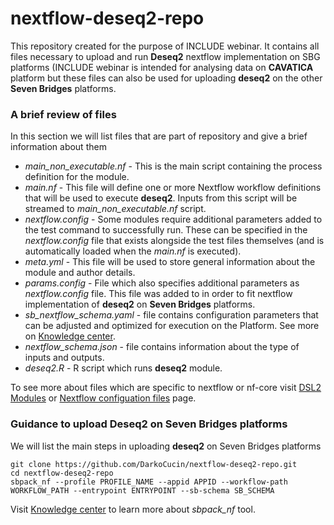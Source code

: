 # nextflow-deseq2-repo

This repository created for the purpose of INCLUDE webinar. It contains all files necessary to upload and run **Deseq2** nextflow implementation on SBG platforms (INCLUDE webinar is intended for analysing data on **CAVATICA** platform but these files can also be used for uploading **deseq2** on the other **Seven Bridges** platforms.

### A brief review of files

In this section we will list files that are part of repository and give a brief information about them

- *main_non_executable.nf* - This is the main script containing the process definition for the module.
- *main.nf* - This file will define one or more Nextflow workflow definitions that will be used to execute **deseq2**. Inputs from this script will be streamed to *main_non_executable.nf* script. 
- *nextflow.config* - Some modules require additional parameters added to the test command to successfully run. These can be specified in the *nextflow.config* file that exists alongside the test files themselves (and is automatically loaded when the *main.nf* is executed).
- *meta.yml* - This file will be used to store general information about the module and author details.
- *params.config* - File which also specifies additional parameters as *nextflow.config* file. This file was added to in order to fit nextflow implementation of **deseq2** on **Seven Bridges** platforms.
- *sb_nextflow_schema.yaml* - file contains configuration parameters that can be adjusted and optimized for execution on the Platform. See more on [Knowledge center](https://docs.sevenbridges.com/docs/bring-nextflow-apps-to-the-platform).
- *nextflow_schema.json* - file contains information about the type of inputs and outputs.
- *deseq2.R* - R script which runs **deseq2** module.

To see more about files which are specific to nextflow or nf-core visit [DSL2 Modules](https://nf-co.re/docs/contributing/modules) or [Nextflow configuation files](https://www.nextflow.io/docs/latest/config.html) page.

### Guidance to upload **Deseq2** on Seven Bridges platforms

We will list the main steps in uploading **deseq2** on Seven Bridges platforms

```
git clone https://github.com/DarkoCucin/nextflow-deseq2-repo.git
cd nextflow-deseq2-repo
sbpack_nf --profile PROFILE_NAME --appid APPID --workflow-path WORKFLOW_PATH --entrypoint ENTRYPOINT --sb-schema SB_SCHEMA
```
Visit [Knowledge center](https://docs.sevenbridges.com/docs/bring-nextflow-apps-to-the-platform) to learn more about *sbpack_nf* tool. 

